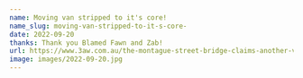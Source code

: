 ```yaml
---
name: Moving van stripped to it's core!
name_slug: moving-van-stripped-to-it-s-core-
date: 2022-09-20
thanks: Thank you Blamed Fawn and Zab!
url: https://www.3aw.com.au/the-montague-street-bridge-claims-another-victim/
image: images/2022-09-20.jpg
---
```

